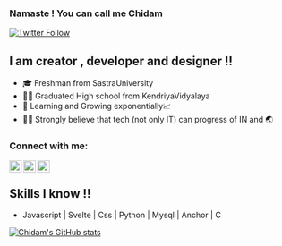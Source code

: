### Namaste ! You can call me Chidam 
[![Twitter Follow](https://img.shields.io/twitter/follow/chidam333?color=1DA1F2&logo=twitter&style=for-the-badge)](https://twitter.com/Chidam333)
## I am creator , developer and designer !!
- 🎓 Freshman from SastraUniversity
- 👨‍🎓 Graduated High school from KendriyaVidyalaya
- 🌱 Learning and Growing exponentially📈
- 👩‍💻 Strongly believe that tech (not only IT) can progress of IN and 🌏

### Connect with me:
[<img align="left" alt="codeSTACKr | YouTube" width="22px" src="https://cdn.jsdelivr.net/npm/simple-icons@v3/icons/youtube.svg" />][youtube]
[<img align="left" alt="codeSTACKr | Twitter" width="22px" src="https://cdn.jsdelivr.net/npm/simple-icons@v3/icons/twitter.svg" />][twitter]
[<img align="left" alt="codeSTACKr | LinkedIn" width="22px" src="https://cdn.jsdelivr.net/npm/simple-icons@v3/icons/linkedin.svg" />][linkedin]
<br />

</details>

[twitter]: https://twitter.com/Chidam333
[youtube]: https://www.youtube.com/channel/UCouE2kqMANoTKFONvI2XS2A
[linkedin]: https://www.linkedin.com/in/chidambara-nathan-s-936475167/

## Skills I know !!

- Javascript | Svelte | Css | Python | Mysql | Anchor | C

[![Chidam's GitHub stats](https://github-readme-stats.vercel.app/api?username=chidam333&show_icons=true&theme=radical)](https://github.com/anuraghazra/github-readme-stats)




